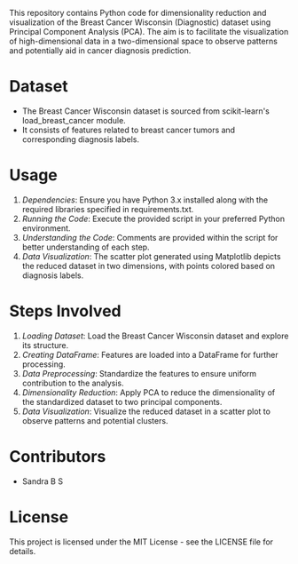 This repository contains Python code for dimensionality reduction and visualization of the Breast Cancer Wisconsin (Diagnostic) dataset using Principal Component Analysis (PCA). The aim is to facilitate the visualization of high-dimensional data in a two-dimensional space to observe patterns and potentially aid in cancer diagnosis prediction.

# Dataset
- The Breast Cancer Wisconsin dataset is sourced from scikit-learn's load_breast_cancer module.
- It consists of features related to breast cancer tumors and corresponding diagnosis labels.

# Usage
1. *Dependencies*: Ensure you have Python 3.x installed along with the required libraries specified in requirements.txt.
2. *Running the Code*: Execute the provided script in your preferred Python environment.
3. *Understanding the Code*: Comments are provided within the script for better understanding of each step.
4. *Data Visualization*: The scatter plot generated using Matplotlib depicts the reduced dataset in two dimensions, with points colored based on diagnosis labels.

# Steps Involved
1. *Loading Dataset*: Load the Breast Cancer Wisconsin dataset and explore its structure.
2. *Creating DataFrame*: Features are loaded into a DataFrame for further processing.
3. *Data Preprocessing*: Standardize the features to ensure uniform contribution to the analysis.
4. *Dimensionality Reduction*: Apply PCA to reduce the dimensionality of the standardized dataset to two principal components.
5. *Data Visualization*: Visualize the reduced dataset in a scatter plot to observe patterns and potential clusters.

# Contributors
- Sandra B S

# License
This project is licensed under the MIT License - see the LICENSE file for details.
